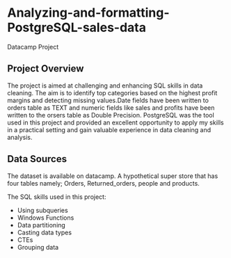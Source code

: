 # Analyzing-and-formatting-PostgreSQL-sales-data
Datacamp Project
## Project Overview
The project is aimed at challenging and enhancing SQL skills in data cleaning. The aim is to identify top categories based on the highest profit margins and detecting missing values.Date fields have been written to orders table as TEXT and numeric fields like sales and profits have been written to the orsers table as Double Precision. PostgreSQL was the tool used in this project and provided an excellent opportunity to apply my skills in a practical setting and gain valuable experience in data cleaning and analysis. 

## Data Sources
The dataset is available on datacamp. A hypothetical super store that has four tables namely; Orders, Returned_orders, people and products.

The SQL skills used in this project: 
  - Using subqueries
  - Windows Functions 
  - Data partitioning
  - Casting data types
  - CTEs
  - Grouping data
    
   

